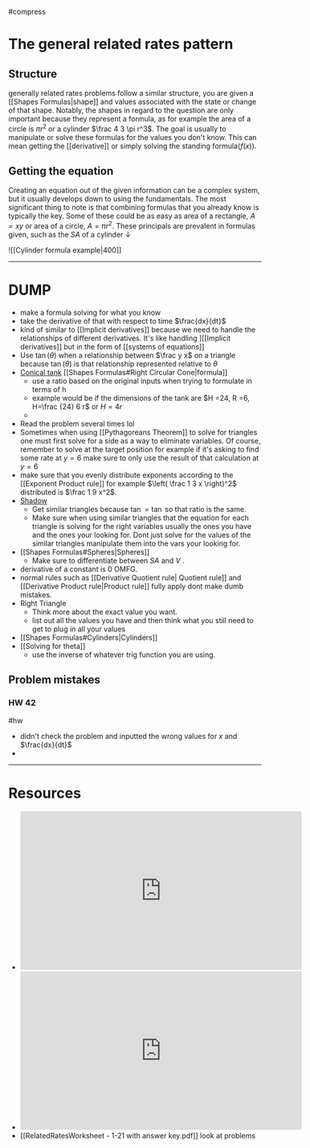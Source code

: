 #compress
# The general related rates pattern 

## Structure 
generally related rates problems follow a similar structure, you are given a [[Shapes Formulas|shape]] and values associated with the state or change of that shape. Notably, the shapes in regard to the question are only important because they represent a formula, as for example the area of a circle is $\pi r^2$ or a cylinder $\frac 4 3 \pi r^3$. The goal is usually to manipulate or solve these formulas for the values you don't know. This can mean getting the [[derivative]] or simply solving the standing formula($f(x)$). 


## Getting the equation 
Creating an equation out of the given information can be a complex system, but it usually develops down to using the fundamentals. The most significant thing to note is that combining formulas that you already know is typically the key. Some of these could be as easy as area of a rectangle,  $A = xy$  or area of a circle, $A=\pi r^2$. These principals are prevalent in formulas given, such as the $SA$ of a cylinder $\downarrow$

![[Cylinder formula example|400]]





---

# DUMP
- make a formula solving for what you know
- take the derivative of that with respect to time $\frac{dx}{dt}$
- kind of similar to [[Implicit derivatives]] because we need to handle the relationships of different derivatives. It's like handling ][[Implicit derivatives]] but in the form of [[systems of equations]]
- Use $\tan(\theta)$ when a relationship between $\frac y x$ on a triangle because $\tan(\theta)$ is that relationship represented relative to $\theta$   
- [Conical tank](https://youtu.be/ps-r4nti5Go?t=3022) [[Shapes Formulas#Right Circular Cone|formula]]
	- use a ratio based on the original inputs when trying to formulate in terms of h 
	- example would be if the dimensions of the tank are $H =24, R =6, H=\frac {24} 6 r$ or $H = 4r$
	- 
- Read the problem several times lol
- Sometimes when using [[Pythagoreans Theorem]] to solve for triangles one must first solve for a side as a way to eliminate variables. Of course, remember to solve at the target position for example if it's asking to find some rate at $y=6$ make sure to only use the result of that calculation at $y = 6$ 
- make sure that you evenly distribute exponents  according to the [[Exponent Product rule]] for example $\left( \frac 1 3 x \right)^2$ distributed is $\frac 1 9 x^2$.
- [Shadow](https://youtu.be/ps-r4nti5Go?t=3532) 
	- Get similar triangles because $\tan = \tan$ so that ratio is the same.
	- Make sure when using similar triangles that the equation for each triangle is solving for the right variables usually the ones you have and the ones your looking for. Dont just solve for the values of the similar triangles manipulate them into the vars your looking for.
- [[Shapes Formulas#Spheres|Spheres]]  
	- Make sure to differentiate between $SA$ and $V$ . 
- derivative of a constant is 0 OMFG.
- normal rules such as [[Derivative Quotient rule| Quotient rule]] and [[Derivative Product rule|Product rule]] fully apply dont make dumb mistakes.
- Right Triangle
	- Think more about the exact value you want.
	- list out all the values you have and then think what you still need to get to plug in all your values 
- [[Shapes Formulas#Cylinders|Cylinders]] 
- [[Solving for theta]]
	- use the inverse of whatever trig function you are using.


## Problem mistakes

### HW 42
#hw
- didn't check the problem and inputted the wrong values for $x$ and $\frac{dx}{dt}$
- 


---


# Resources
- <iframe width="560" height="315" src="https://www.youtube.com/embed/I9mVUo-bhM8?si=p_JW0S2lWADVzPFM" title="YouTube video player" frameborder="0" allow="accelerometer; autoplay; clipboard-write; encrypted-media; gyroscope; picture-in-picture; web-share" allowfullscreen></iframe>
- <iframe width="560" height="315" src="https://www.youtube.com/embed/ps-r4nti5Go?si=A-IUg6gjn9FvJoV1" title="YouTube video player" frameborder="0" allow="accelerometer; autoplay; clipboard-write; encrypted-media; gyroscope; picture-in-picture; web-share" allowfullscreen></iframe>
- [[RelatedRatesWorksheet - 1-21  with answer key.pdf]] look at problems